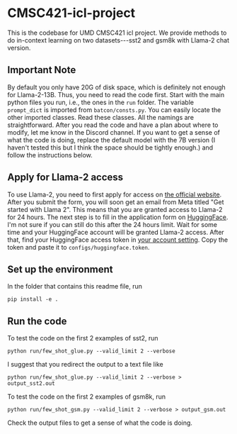 # CMSC421-icl-project
This is the codebase for UMD CMSC421 icl project. We provide methods to do in-context learning on two datasets---sst2 and gsm8k with Llama-2 chat version.

## Important Note
By default you only have 20G of disk space, which is definitely not enough for Llama-2-13B. Thus, you need to read the code first. Start with the main python files you run, i.e., the ones in the `run` folder. The variable `prompt_dict` is imported from `batcon/consts.py`. You can easily locate the other imported classes. Read these classes. All the namings are straightforward. After you read the code and have a plan about where to modify, let me know in the Discord channel. If you want to get a sense of what the code is doing, replace the default model with the 7B version (I haven't tested this but I think the space should be tightly enough.) and follow the instructions below.

## Apply for Llama-2 access
To use Llama-2, you need to first apply for access on [the official website](https://ai.meta.com/resources/models-and-libraries/llama-downloads/). After you submit the form, you will soon get an email from Meta titled "Get started with Llama 2". This means that you are granted access to Llama-2 for 24 hours. The next step is to fill in the application form on [HuggingFace](https://huggingface.co/meta-llama/Llama-2-13b-chat-hf). I'm not sure if you can still do this after the 24 hours limit. Wait for some time and your HuggingFace account will be granted Llama-2 access. After that, find your HuggingFace access token in [your account setting](https://huggingface.co/settings/tokens). Copy the token and paste it to `configs/huggingface.token`.

## Set up the environment
In the folder that contains this readme file, run 
```
pip install -e .
```

## Run the code
To test the code on the first 2 examples of sst2, run 
```
python run/few_shot_glue.py --valid_limit 2 --verbose
```
I suggest that you redirect the output to a text file like
```
python run/few_shot_glue.py --valid_limit 2 --verbose > output_sst2.out
```
To test the code on the first 2 examples of gsm8k, run
```
python run/few_shot_gsm.py --valid_limit 2 --verbose > output_gsm.out
```

Check the output files to get a sense of what the code is doing.

